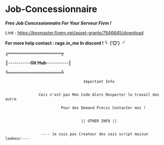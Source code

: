 # Job-Concessionnaire
***Free Job Concessionnaire For Your Serveur Fivm !***

*Link* : https://keymaster.fivem.net/asset-grants/7846645/download

**For more help contact : rage.in_me In discord ! ╰（‵□′）╯**


╔═════════════════╦

║-----------**Git Hub**-----------║

╚═════════════════╩

                                       Important Info    

   
                   Ceci n'est pas Mon Code Alors Respecter le travail des autre                           

                             Pour des Demand Precis Contacter moi !                                           

                                                                                                              
                                      || OTHER INFO ||                                                     


                    ---- Je suis pas Createur des sais script maisun leakeur----

                    
